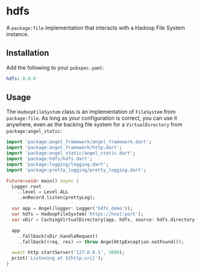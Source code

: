 # hdfs
A `package:file` implementation that interacts with a Hadoop File System instance.

## Installation
Add the following to your `pubspec.yaml`:

```yaml
hdfs: 0.0.0
```

## Usage
The `HadoopFileSystem` class is an implementation of `FileSystem` from
`package:file`. As long as your configuration is correct, you can use it
anywhere, even as the backing file system for a `VirtualDirectory` from
`package:angel_static`:

```dart
import 'package:angel_framework/angel_framework.dart';
import 'package:angel_framework/http.dart';
import 'package:angel_static/angel_static.dart';
import 'package:hdfs/hdfs.dart';
import 'package:logging/logging.dart';
import 'package:pretty_logging/pretty_logging.dart';

Future<void> main() async {
  Logger.root
    ..level = Level.ALL
    ..onRecord.listen(prettyLog);

  var app = Angel(logger: Logger('hdfs_demo'));
  var hdfs = HadoopFileSystem('https://host:port');
  var vDir = CachingVirtualDirectory(app, hdfs, source: hdfs.directory('/'));

  app
    ..fallback(vDir.handleRequest)
    ..fallback((req, res) => throw AngelHttpException.notFound());

  await http.startServer('127.0.0.1', 3000);
  print('Listening at ${http.uri}');
}
```
